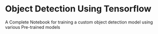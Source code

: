 # Object Detection Using Tensorflow

A Complete Notebook for training a custom object detection model using various Pre-trained models